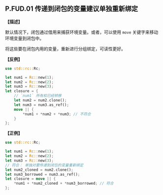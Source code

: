 ## P.FUD.01   传递到闭包的变量建议单独重新绑定

**【描述】**

默认情况下，闭包通过借用来捕获环境变量。或者，可以使用 `move` 关键字来移动环境变量到闭包中。

将这些要在闭包内用的变量，重新进行分组绑定，可读性更好。

**【反例】**

```rust
use std::rc::Rc;

let num1 = Rc::new(1);
let num2 = Rc::new(2);
let num3 = Rc::new(3);
let closure = {
    // `num1` 所有权已经转移
    let num2 = num2.clone();  
    let num3 = num3.as_ref(); 
    move || {
        *num1 + *num2 + *num3; // 不符合
    }
};
```

**【正例】**

```rust
use std::rc::Rc;

let num1 = Rc::new(1);
let num2 = Rc::new(2);
let num3 = Rc::new(3);
// 符合： 单独对要传递到闭包的变量重新绑定
let num2_cloned = num2.clone();
let num3_borrowed = num3.as_ref();
let closure = move || {
    *num1 + *num2_cloned + *num3_borrowed; // 符合
};
```
